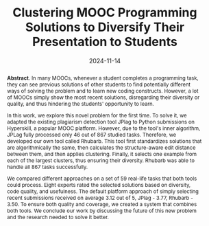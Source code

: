 ---
title: "Clustering MOOC Programming Solutions to Diversify Their Presentation to Students"
authors: '<i>Elizaveta Artser, Anastasiia Birillo, Yaroslav Golubev, Maria Tigina, Hieke Keuning, Nikolay Vyahhi, and Timofey Bryksin</i>'
status: "accepted"
collection: publications
permalink: /publications/2024-11-14-clustering-for-moocs
date: 2024-11-14
venue: "<b>Koli Calling</b>"
pdf: 'https://arxiv.org/abs/2403.19398'
data: 'https://zenodo.org/records/8259494'
tool: 'https://github.com/hyperskill/code-submissions-clustering'
counter_id: 'C27'
abstract: "<p><b>Abstract</b>. In many MOOCs, whenever a student completes a programming task, they can see previous solutions of other students to find potentially different ways of solving the problem and to learn new coding constructs. However, a lot of MOOCs simply show the most recent solutions, disregarding their diversity or quality, and thus hindering the students' opportunity to learn.</p><p>In this work, we explore this novel problem for the first time. To solve it, we adapted the existing plagiarism detection tool JPlag to Python submissions on Hyperskill, a popular MOOC platform. However, due to the tool's inner algorithm, JPLag fully processed only 46 out of 867 studied tasks. Therefore, we developed our own tool called Rhubarb. This tool first standardizes solutions that are algorithmically the same, then calculates the structure-aware edit distance between them, and then applies clustering. Finally, it selects one example from each of the largest clusters, thus ensuring their diversity. Rhubarb was able to handle all 867 tasks successfully.</p><p>We compared different approaches on a set of 59 real-life tasks that both tools could process. Eight experts rated the selected solutions based on diversity, code quality, and usefulness. The default platform approach of simply selecting recent submissions received on average 3.12 out of 5, JPlag - 3.77, Rhubarb - 3.50. To ensure both quality and coverage, we created a system that combines both tools. We conclude our work by discussing the future of this new problem and the research needed to solve it better.</p>"
---